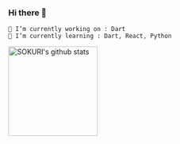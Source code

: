 ### Hi there 👋


```
🔭 I’m currently working on : Dart
🌱 I’m currently learning : Dart, React, Python
```

<a href="https://github.com/22sonamu"><img align="center" style="height:180px" src="https://github-readme-stats.vercel.app/api?username=22sonamu&show_icons=true&theme=radical&include_all_commits=true&theme=nord&hide_border=true" alt="SOKURI's github stats" /></a>


